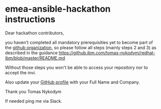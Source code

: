 # emea-ansible-hackathon instructions


Dear hackathon contributors, 

you haven't completed all mandatory prerequisities yet to become part of the [github organization](https://github.com/rh-ibm-synergy), so please follow all steps (mainly steps 2 and 3) as described in the guidance https://github.ibm.com/tomas-nykodym/redhat-ibm/blob/master/README.md

Without those steps you won't be able to access your repository nor to accept the invi.

Also update your [GitHub profile](https://github.com/settings/profile) with your Full Name and Company.

Thank you
Tomas Nykodym

If needed ping me via Slack.
